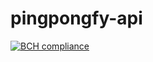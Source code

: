 # pingpongfy-api

[![BCH compliance](https://bettercodehub.com/edge/badge/vicente-valls/pingpongfy-api?branch=master)](https://bettercodehub.com/)
